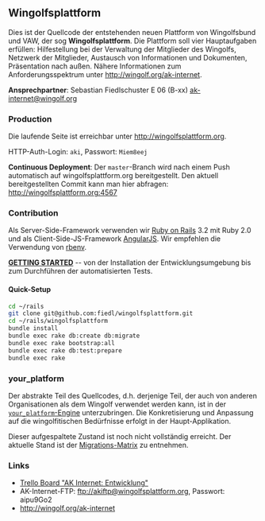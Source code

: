 ## Wingolfsplattform
 
Dies ist der Quellcode der entstehenden neuen Plattform von Wingolfsbund und VAW, der sog **Wingolfsplattform**. Die Plattform soll vier Hauptaufgaben erfüllen: Hilfestellung bei der Verwaltung der Mitglieder des Wingolfs, Netzwerk der Mitglieder, Austausch von Informationen und Dokumenten, Präsentation nach außen. 
Nähere Informationen zum Anforderungsspektrum unter http://wingolf.org/ak-internet.

**Ansprechpartner**:
Sebastian Fiedlschuster  E 06  (B-xx)
<ak-internet@wingolf.org>


### Production

Die laufende Seite ist erreichbar unter http://wingolfsplattform.org.

HTTP-Auth-Login: `aki`, Passwort: `Miem8eej`

**Continuous Deployment**: Der `master`-Branch wird nach einem Push automatisch auf wingolfsplattform.org bereitgestellt.
Den aktuell bereitgestellten Commit kann man hier abfragen: http://wingolfsplattform.org:4567


### Contribution

Als Server-Side-Framework verwenden wir [Ruby on Rails](http://rubyonrails.org/) 3.2 mit Ruby 2.0 und als Client-Side-JS-Framework [AngularJS](http://angularjs.org/). Wir empfehlen die Verwendung von [rbenv](https://github.com/sstephenson/rbenv/).

**[GETTING STARTED](https://github.com/fiedl/wingolfsplattform/wiki/Getting-Started)** -- von der Installation der Entwicklungsumgebung bis zum Durchführen der automatisierten Tests.

#### Quick-Setup

```bash
cd ~/rails
git clone git@github.com:fiedl/wingolfsplattform.git
cd ~/rails/wingolfsplattform
bundle install
bundle exec rake db:create db:migrate
bundle exec rake bootstrap:all
bundle exec rake db:test:prepare
bundle exec rake
```

### your_platform

Der abstrakte Teil des Quellcodes, d.h. derjenige Teil, der auch von anderen Organisationen als dem Wingolf verwendet werden kann, ist in der [`your_platform`-Engine](vendor/engines/your_platform) unterzubringen. Die Konkretisierung und Anpassung auf die wingolfitischen Bedürfnisse erfolgt in der Haupt-Applikation. 

Dieser aufgespaltete Zustand ist noch nicht vollständig erreicht. Der aktuelle Stand ist der [Migrations-Matrix](https://docs.google.com/spreadsheet/ccc?key=0ApsXX8JdKfoOdFVOSXdoSWp6MkVxWmVCUXU2U0IteWc&pli=1#gid=0) zu entnehmen.


### Links

* [Trello Board "AK Internet: Entwicklung"](https://trello.com/board/ak-internet-entwicklung/50006d110ad48e941e8496d2)
* AK-Internet-FTP: [ftp://akiftp@wingolfsplattform.org](ftp://akiftp@wingolfsplattform.org), Passwort: aipu9Go2
* http://wingolf.org/ak-internet
